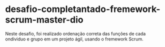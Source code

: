 # desafio-completantado-fremework-scrum-master-dio
Neste desafio, foi realizado ordenação correta das funções de cada ondividuo e grupo em um projeto ágil, usando o fremework Scrum.
